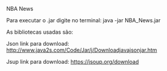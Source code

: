 NBA News

Para executar o .jar digite no terminal:
java -jar NBA_News.jar

As bibliotecas usadas são:

Json
link para download: http://www.java2s.com/Code/Jar/j/Downloadjavajsonjar.htm

Jsup
link para download: https://jsoup.org/download

